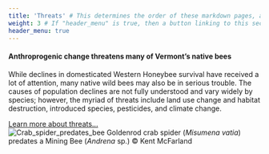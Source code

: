 ```yaml
---
title: 'Threats' # This determines the order of these markdown pages, as sections, in the Hugo-scroll display
weight: 3 # If "header_menu" is true, then a button linking to this section will be placed into the header menu at the top of the homepage.
header_menu: true
---
```


<div class="lead">
  <h4>Anthroprogenic change threatens many of Vermont’s native bees</h4>
</div>

<div class="row">
  <div class="col-lg-6">
    <p>
      While declines in domesticated Western Honeybee survival have received a lot of attention, many native wild bees may also be in serious trouble. The causes of population declines are not fully understood and vary widely by species; however, the myriad of threats include land use change and habitat destruction, introduced species, pesticides, and climate change.
    </p>
    <a class="more-info-link" href="http://vtecostudies.github.io/SoBees_Threats">Learn more about threats...</a>
  </div>

  <div class="col-lg-6">
    <img src="https://stateofbees.vtatlasoflife.org/images/Crab_spider_predates_bee.jpg" alt="Crab_spider_predates_bee" title="Crab spider predates bee">
    <label class="image-caption">Goldenrod crab spider (<i>Misumena vatia</i>) predates a Mining Bee (<i>Andrena</i> sp.) © Kent McFarland</label>
  </div>
</div>
